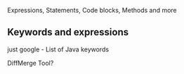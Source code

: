Expressions, Statements, Code blocks, Methods and more

Keywords and expressions
------------------------
just google - List of Java keywords

DiffMerge Tool?

